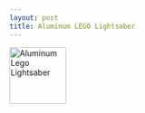 ```yaml
---
layout: post
title: Aluminum LEGO Lightsaber
---
```


<img src="{{site.baseurl}}/images/IMG_9111.JPG" alt="Aluminum Lego Lightsaber" width="100"
style="float: left; margin-top: 0px; margin-right: 10px" />
